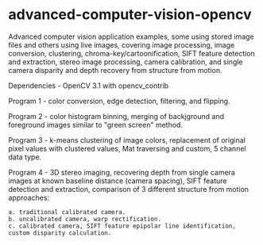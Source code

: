 # advanced-computer-vision-opencv
Advanced computer vision application examples, some using stored image files and others using live images, covering image processing, image conversion, clustering, chroma-key/cartoonification, SIFT feature detection and extraction, stereo image processing, camera calibration, and single camera disparity and depth recovery from structure from motion.

Dependencies - OpenCV 3.1 with opencv_contrib

Program 1 - color conversion, edge detection, filtering, and flipping.

Program 2 - color histogram binning, merging of backjground and foreground images similar to "green screen" method.

Program 3 - k-means clustering of image colors, replacement of original pixel values with clustered values, Mat traversing and custom, 5 channel data type.

Program 4 - 3D stereo imaging, recovering depth from single camera images at known baseline distance (camera spacing), SIFT feature detection and extraction, comparison of 3 different structure from motion approaches:

    a. traditional calibrated camera.
    b. uncalibrated camera, warp rectification.
    c. calibrated camera, SIFT feature epipolar line identification, custom disparity calculation.
